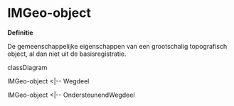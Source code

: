 IMGeo-object
============

**Definitie**

De gemeenschappelijke eigenschappen van een grootschalig topografisch object, al
dan niet uit de basisregistratie.

classDiagram

IMGeo-object \<\|-- Wegdeel

IMGeo-object \<\|-- OndersteunendWegdeel
